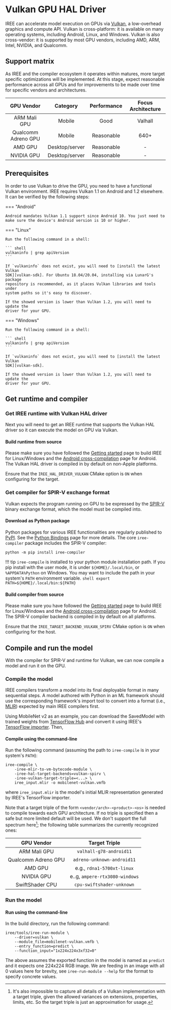 # Vulkan GPU HAL Driver

IREE can accelerate model execution on GPUs via [Vulkan][vulkan], a low-overhead
graphics and compute API. Vulkan is cross-platform: it is available on many
operating systems, including Android, Linux, and Windows. Vulkan is also
cross-vendor: it is supported by most GPU vendors, including AMD, ARM, Intel,
NVIDIA, and Qualcomm.

<!-- TODO(??): when to use CPU vs GPU -->

## Support matrix

As IREE and the compiler ecosystem it operates within matures, more
target specific optimizations will be implemented. At this stage, expect
reasonable performance across all GPUs and for improvements to be
made over time for specific vendors and architectures.

GPU Vendor | Category | Performance | Focus Architecture
:--------: | :------: | :---------: | :----------------:
ARM Mali GPU | Mobile |  Good | Valhall
Qualcomm Adreno GPU | Mobile | Reasonable | 640+
AMD GPU | Desktop/server | Reasonable | -
NVIDIA GPU | Desktop/server | Reasonable | -

## Prerequisites

In order to use Vulkan to drive the GPU, you need to have a functional Vulkan
environment. IREE requires Vulkan 1.1 on Android and 1.2 elsewhere. It can be
verified by the following steps:

=== "Android"

    Android mandates Vulkan 1.1 support since Android 10. You just need to
    make sure the device's Android version is 10 or higher.

=== "Linux"

    Run the following command in a shell:

    ``` shell
    vulkaninfo | grep apiVersion
    ```

    If `vulkaninfo` does not exist, you will need to [install the latest Vulkan
    SDK][vulkan-sdk]. For Ubuntu 18.04/20.04, installing via LunarG's package
    repository is recommended, as it places Vulkan libraries and tools under
    system paths so it's easy to discover.

    If the showed version is lower than Vulkan 1.2, you will need to update the
    driver for your GPU.


=== "Windows"

    Run the following command in a shell:

    ``` shell
    vulkaninfo | grep apiVersion
    ```

    If `vulkaninfo` does not exist, you will need to [install the latest Vulkan
    SDK][vulkan-sdk].

    If the showed version is lower than Vulkan 1.2, you will need to update the
    driver for your GPU.


## Get runtime and compiler

### Get IREE runtime with Vulkan HAL driver

Next you will need to get an IREE runtime that supports the Vulkan HAL driver
so it can execute the model on GPU via Vulkan.

<!-- TODO(??): vcpkg -->


#### Build runtime from source

Please make sure you have followed the [Getting started][get-started] page
to build IREE for Linux/Windows and the [Android cross-compilation][android-cc]
page for Android. The Vulkan HAL driver is compiled in by default on non-Apple
platforms.

<!-- TODO(??): a way to verify Vulkan is compiled in and supported -->

Ensure that the `IREE_HAL_DRIVER_VULKAN` CMake option is `ON` when configuring
for the target.

### Get compiler for SPIR-V exchange format

Vulkan expects the program running on GPU to be expressed by the [SPIR-V][spirv]
binary exchange format, which the model must be compiled into.

<!-- TODO(??): vcpkg -->

#### Download as Python package

Python packages for various IREE functionalities are regularly published
to [PyPI][pypi]. See the [Python Bindings][python-bindings] page for more
details. The core `iree-compiler` package includes the SPIR-V compiler:

``` shell
python -m pip install iree-compiler
```

!!! tip
    `iree-compile` is installed to your python module installation path. If you
    pip install with the user mode, it is under `${HOME}/.local/bin`, or
    `%APPDATA%Python` on Windows. You may want to include the path in your
    system's `PATH` environment variable.
    ``` shell
    export PATH=${HOME}/.local/bin:${PATH}
    ```

#### Build compiler from source

Please make sure you have followed the [Getting started][get-started] page
to build IREE for Linux/Windows and the [Android cross-compilation][android-cc]
page for Android. The SPIR-V compiler backend is compiled in by default on all
platforms.

Ensure that the `IREE_TARGET_BACKEND_VULKAN_SPIRV` CMake option is `ON` when
configuring for the host.

## Compile and run the model

With the compiler for SPIR-V and runtime for Vulkan, we can now compile a model
and run it on the GPU.

### Compile the model

IREE compilers transform a model into its final deployable format in many
sequential steps. A model authored with Python in an ML framework should use the
corresponding framework's import tool to convert into a format (i.e.,
[MLIR][mlir]) expected by main IREE compilers first.

Using MobileNet v2 as an example, you can download the SavedModel with trained
weights from [TensorFlow Hub][tf-hub-mobilenetv2] and convert it using IREE's
[TensorFlow importer][tf-import]. Then,

#### Compile using the command-line

Run the following command (assuming the path to `iree-compile` is in your
system's `PATH`):

``` shell hl_lines="3 4"
iree-compile \
    -iree-mlir-to-vm-bytecode-module \
    -iree-hal-target-backends=vulkan-spirv \
    -iree-vulkan-target-triple=<...> \
    iree_input.mlir -o mobilenet-vulkan.vmfb
```
where `iree_input.mlir` is the model's initial MLIR representation generated by
IREE's TensorFlow importer.

Note that a target triple of the form `<vendor/arch>-<product>-<os>` is needed
to compile towards each GPU architecture. If no triple is specified then a safe but
more limited default will be used.
We don't support the full spectrum here[^1]; the following table summarizes the
currently recognized ones:

GPU Vendor | Target Triple
:--------: | :-----------:
ARM Mali GPU | `valhall-g78-android11`
Qualcomm Adreno GPU | `adreno-unknown-android11`
AMD GPU | e.g., `rdna1-5700xt-linux`
NVIDIA GPU | e..g, `ampere-rtx3080-windows`
SwiftShader CPU | `cpu-swiftshader-unknown`

### Run the model

#### Run using the command-line

In the build directory, run the following command:

``` shell hl_lines="2"
iree/tools/iree-run-module \
    --driver=vulkan \
    --module_file=mobilenet-vulkan.vmfb \
    --entry_function=predict \
    --function_input="1x224x224x3xf32=0"
```

The above assumes the exported function in the model is named as `predict` and
it expects one 224x224 RGB image. We are feeding in an image with all 0 values
here for brevity, see `iree-run-module --help` for the format to specify
concrete values.


<!-- TODO(??): Vulkan profiles / API versions / extensions -->

<!-- TODO(??): deployment options -->

<!-- TODO(??): measuring performance -->

<!-- TODO(??): troubleshooting -->

[^1]: It's also impossible to capture all details of a Vulkan implementation
with a target triple, given the allowed variances on extensions, properties,
limits, etc. So the target triple is just an approximation for usage.


[android-cc]: ../building-from-source/android.md
[get-started]: ../building-from-source/getting-started.md
[mlir]: https://mlir.llvm.org/
[pypi]: https://pypi.org/user/google-iree-pypi-deploy/
[python-bindings]: ../bindings/python.md
[spirv]: https://www.khronos.org/registry/spir-v/
[tf-hub-mobilenetv2]: https://tfhub.dev/google/tf2-preview/mobilenet_v2/classification
[tf-import]: ../getting-started/tensorflow.md
[tflite-import]: ../getting-started/tensorflow-lite.md
[vulkan]: https://www.khronos.org/vulkan/
[vulkan-sdk]: https://vulkan.lunarg.com/sdk/home/
